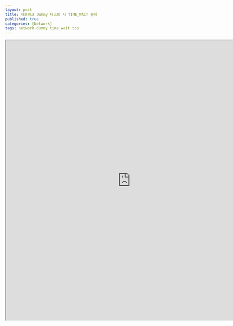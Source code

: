 ```yaml
---
layout: post
title: 네트워크 Dummy 테스트 시 TIME_WAIT 문제
published: true
categories: [Network]
tags: network dummy time_wait tcp
---
```

<iframe width="800" height="900" src="https://docs.google.com/document/d/e/2PACX-1vT6ZmKZ5uhk9kXG-gS0jBRfYRLytLcW6vagbMQfVPKRLdyXTrV-eFv21KZyQ7A3Xk92kEqdhwApQb9u/pub?embedded=true"></iframe>  
  
